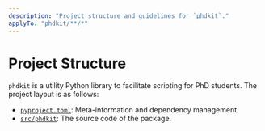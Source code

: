 ```yaml
---
description: "Project structure and guidelines for `phdkit`."
applyTo: "phdkit/**/*"
---
```


# Project Structure

`phdkit` is a utility Python library to facilitate scripting for PhD students. The project layout is as follows:

- [`pyproject.toml`](../../pyproject.toml): Meta-information and dependency management.
- [`src/phdkit`](../../src/phdkit): The source code of the package.